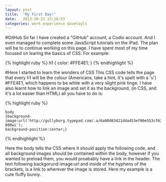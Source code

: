 ```yaml
---
layout: post
title:  "My First Day!"
date:   2013-10-21 13:16:53
categories: work experience davetayls 
---
```

#GitHub
So far I have created a "GitHub" account, a Codio account. And I even managed to complete some JavaScript
tutorials on the iPad. The plan will be to continue working on this page. I have spent most of my time focused on learing the basics of CSS.
For example: 

{% highlight ruby %}
    h1 { color: #FFE4E1; }
{% endhighlight %}

#Here I started to learn the wonders of CSS
This CSS code tells the page that every h1 will be the colour (Americans, take a hint, it's spelt with a 'u') #FFE4E1, which happens to be white
with a very slight pink tinge. I have also learnt how to link an image and set it as the background, (in CSS, and it's a lot easier than HTML) all
you have to do is: 

{% highlight ruby %}
    
    body 
    {background-image:url('http://gullyborg.typepad.com/.a/6a00d83421dda453ef00e553cf62538834-800wi');
    background-position:center;}
{% endhighlight %}

Here the body tells the CSS where it should apply the following code, and all background images should be contained within the body, however if
you wanted to preload them, you would proabably have a link in the header. The text following backgorund-image:url and inside of the hyphens of
the brackets, is a link to wherever the image is stored. Here my example is a cute fluffy bunny. 

